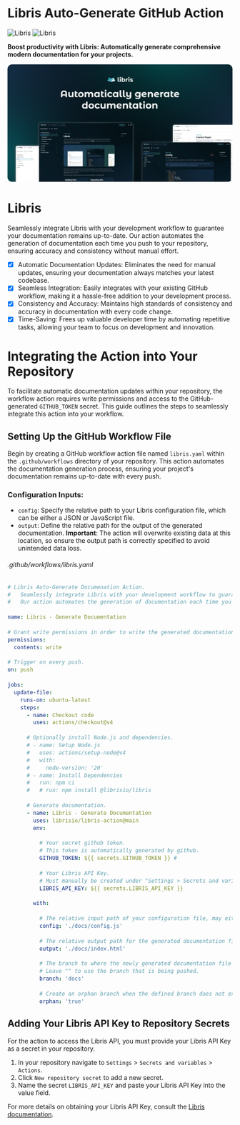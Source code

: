 # Libris Auto-Generate GitHub Action
<p>
    <img src="https://img.shields.io/badge/version-1.0.0-blue" alt="Libris">
    <img src="https://img.shields.io/badge/status-maintained-forestgreen" alt="Libris">
</p> 

**Boost productivity with Libris: Automatically generate comprehensive modern documentation for your projects.**

![Libris Docs Banner](https://raw.githubusercontent.com/librisio/.github/master/media/github/readme_banner_rounded.png)

# Libris
Seamlessly integrate Libris with your development workflow to guarantee your documentation remains up-to-date. Our action automates the generation of documentation each time you push to your repository, ensuring accuracy and consistency without manual effort.

* [x] Automatic Documentation Updates: Eliminates the need for manual updates, ensuring your documentation always matches your latest codebase.
* [x] Seamless Integration: Easily integrates with your existing GitHub workflow, making it a hassle-free addition to your development process.
* [x] Consistency and Accuracy: Maintains high standards of consistency and accuracy in documentation with every code change.
* [x] Time-Saving: Frees up valuable developer time by automating repetitive tasks, allowing your team to focus on development and innovation.

# Integrating the Action into Your Repository

To facilitate automatic documentation updates within your repository, the workflow action requires write permissions and access to the GitHub-generated `GITHUB_TOKEN` secret. This guide outlines the steps to seamlessly integrate this action into your workflow.

## Setting Up the GitHub Workflow File

Begin by creating a GitHub workflow action file named `libris.yaml` within the `.github/workflows` directory of your repository. This action automates the documentation generation process, ensuring your project's documentation remains up-to-date with every push.

### Configuration Inputs:

* `config`: Specify the relative path to your Libris configuration file, which can be either a JSON or JavaScript file.
* `output`: Define the relative path for the output of the generated documentation.
            **Important**: The action will overwrite existing data at this location, so ensure the output path is correctly specified to avoid unintended data loss.

###### .github/workflows/libris.yaml

```yaml
# Libris Auto-Generate Documenation Action.
#   Seamlessly integrate Libris with your development workflow to guarantee your documentation remains up-to-date.
#   Our action automates the generation of documentation each time you push to your repository, ensuring accuracy and consistency without manual effort.

name: Libris - Generate Documentation

# Grant write permissions in order to write the generated documentation file to your repo.
permissions:
  contents: write

# Trigger on every push.
on: push

jobs:
  update-file:
    runs-on: ubuntu-latest
    steps:
      - name: Checkout code
        uses: actions/checkout@v4

      # Optionally install Node.js and dependencies.
      # - name: Setup Node.js
      #   uses: actions/setup-node@v4
      #   with:
      #     node-version: '20'
      # - name: Install Dependencies
      #   run: npm ci
      #   # run: npm install @librisio/libris
      
      # Generate documentation.
      - name: Libris - Generate Documentation
        uses: librisio/libris-action@main
        env:

          # Your secret github token.
          # This token is automatically generated by github.
          GITHUB_TOKEN: ${{ secrets.GITHUB_TOKEN }} # 

          # Your Libris API Key.
          # Must manually be created under "Settings > Secrets and variables > Actions > New repository secret".
          LIBRIS_API_KEY: ${{ secrets.LIBRIS_API_KEY }}

        with:

          # The relative input path of your configuration file, may either be a JSON or JavaScript file.
          config: './docs/config.js'

          # The relative output path for the generated documentation file.
          output: './docs/index.html'

          # The branch to where the newly generated documentation file will be pushed to.
          # Leave "" to use the branch that is being pushed.
          branch: 'docs'

          # Create an orphan branch when the defined branch does not exist.
          orphan: 'true'
```

## Adding Your Libris API Key to Repository Secrets

For the action to access the Libris API, you must provide your Libris API Key as a secret in your repository.

1. In your repository navigate to `Settings` > `Secrets and variables` > `Actions`.
2. Click `New repository secret` to add a new secret.
3. Name the secret `LIBRIS_API_KEY` and paste your Libris API Key into the value field.

For more details on obtaining your Libris API Key, consult the [Libris documentation](https://uselibris.io/docs?id=Authentication:API%20Key).

<!--
## Optional: Exclude Output from Version Control

To prevent unnecessary pull requests triggered by automated documentation updates, consider adding the output HTML file to your `.gitignore`. This step ensures that the generated documentation does not clutter your repository's version history.

###### .gitignore
```
docs/index.html
```
-->